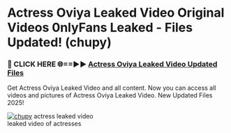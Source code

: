 # Actress Oviya Leaked Video Original Videos 0nlyFans Leaked - Files Updated! (chupy)

<h3>🔴 CLICK HERE 🌐==►► <a href="https://tinyurl.com/2wckxsce" rel="nofollow">Actress Oviya Leaked Video Updated Files</a></h3>

Get Actress Oviya Leaked Video and all content. Now you can access all videos and pictures of Actress Oviya Leaked Video. New Updated Files 2025!

[![chupy](https://i.imgur.com/AFduVYN.gif)](https://tinyurl.com/2wckxsce)
actress leaked video<br>
leaked video of actresses